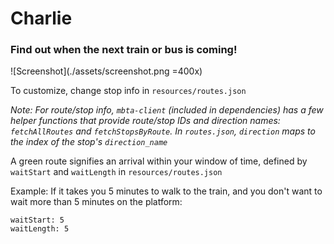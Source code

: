 # Charlie

### Find out when the next train or bus is coming!

![Screenshot](./assets/screenshot.png =400x)

To customize, change stop info in `resources/routes.json`

_Note: For route/stop info, `mbta-client` (included in dependencies) has a few helper functions that provide route/stop IDs and direction names: `fetchAllRoutes` and `fetchStopsByRoute`. In `routes.json`, `direction` maps to the index of the stop's `direction_name`_

A green route signifies an arrival within your window of time, defined by `waitStart` and `waitLength` in `resources/routes.json`

Example: If it takes you 5 minutes to walk to the train, and you don't want to wait more than 5 minutes on the platform:

```
waitStart: 5
waitLength: 5
```

